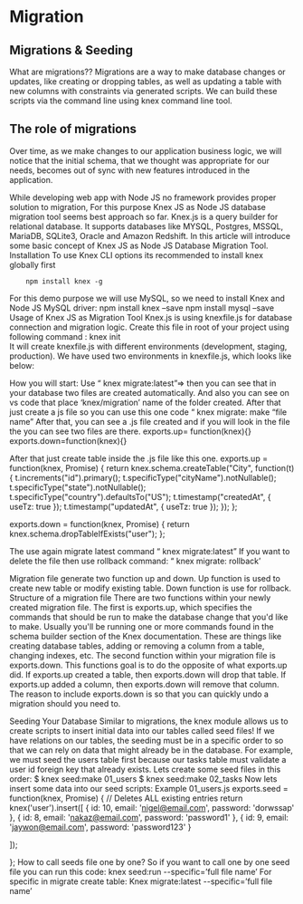 # Migration
## Migrations & Seeding
What are migrations??
Migrations are a way to make database changes or updates, like creating or dropping tables, as well as updating a table with new columns with constraints via generated scripts. We can build these scripts via the command line using knex command line tool.




## The role of migrations
Over time, as we make changes to our application business logic, we will notice that the initial schema, that we thought was appropriate for our needs, becomes out of sync with new features introduced in the application.

While developing web app with Node JS no framework provides proper solution to migration, For this purpose Knex JS as Node JS database migration tool seems best approach so far.
Knex.js is a query builder for relational database. It supports databases like MYSQL, Postgres, MSSQL, MariaDB, SQLite3, Oracle and Amazon Redshift.
In this article will introduce some basic concept of Knex JS as Node JS Database Migration Tool.
Installation
To use Knex CLI options its recommended to install knex globally first
		
		npm install knex -g
		
For this demo purpose we will use MySQL, so we need to install Knex and Node JS MySQL driver:
npm install knex –save
npm install mysql –save
Usage of Knex JS as Migration Tool
Knex.js is using knexfile.js for database connection and migration logic.
Create this file in root of your project using following command :
knex init	
It will create knexfile.js with different environments (development, staging, production).
We have used two environments in knexfile.js, which looks like below:

How you will start:
Use “ knex migrate:latest”=> then you can see that in your database two files are created automatically. And also you can see on vs code that place ‘knex/migration’ name of the folder created.
After that just create a js file so you can use this one code “ knex migrate: make “file name”
After that, you can see a .js file created and if you will look in the file the you can see two files are there. 
	exports.up= function(knex){}
	exports.down=function(knex){}


After that just create table inside the .js file like this one.
exports.up = function(knex, Promise) {
  return knex.schema.createTable("City", function(t) {
    t.increments("id").primary();
    t.specificType("cityName").notNullable();
    t.specificType("state").notNullable();
    t.specificType("country").defaultsTo("US");
    t.timestamp("createdAt", { useTz: true });
    t.timestamp("updatedAt", { useTz: true });
  });
};
 

exports.down = function(knex, Promise) {
  return knex.schema.dropTableIfExists("user");
};

The use again migrate latest command “ knex migrate:latest”
If you want to delete the file then use rollback command: “ knex migrate: rollback’


Migration file generate two function up and down. Up function is used to create new table or modify existing table. Down function is use for rollback.
Structure of a migration file
There are two functions within your newly created migration file. The first is exports.up, which specifies the commands that should be run to make the database change that you'd like to make. Usually you'll be running one or more commands found in the schema builder section of the Knex documentation. These are things like creating database tables, adding or removing a column from a table, changing indexes, etc.
The second function within your migration file is exports.down. This functions goal is to do the opposite of what exports.up did. If exports.up created a table, then exports.down will drop that table. If exports.up added a column, then exports.down will remove that column. The reason to include exports.down is so that you can quickly undo a migration should you need to.
 
Seeding Your Database
Similar to migrations, the knex module allows us to create scripts to insert initial data into our tables called seed files! If we have relations on our tables, the seeding must be in a specific order to so that we can rely on data that might already be in the database. For example, we must seed the users table first because our tasks table must validate a user id foreign key that already exists.
Lets create some seed files in this order:
$ knex seed:make 01_users
$ knex seed:make 02_tasks
Now lets insert some data into our seed scripts:
Example 01_users.js
exports.seed = function(knex, Promise) {
 // Deletes ALL existing entries
   return knex('user').insert([
     {
       id: 10,
       email: 'nigel@email.com',
       password: 'dorwssap'
     },
     {
       id: 8,
       email: 'nakaz@email.com',
       password: 'password1'
     },
     {
       id: 9,
       email: 'jaywon@email.com',
       password: 'password123'
     }
 
   ]);
 
};
How to call seeds file one by one?
So if you want to call one by one seed file you can run this code:
knex seed:run --specific=’full file name’
For specific in migrate create table:
Knex migrate:latest --specific=’full file name’
